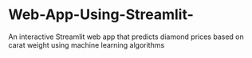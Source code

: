 # Web-App-Using-Streamlit-
An interactive Streamlit web app that predicts diamond prices based on carat weight using machine learning algorithms
